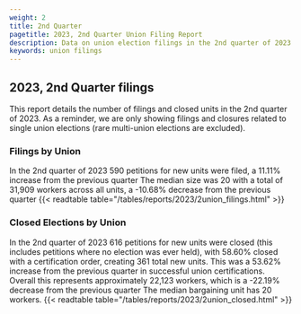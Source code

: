 ```yaml
---
weight: 2
title: 2nd Quarter
pagetitle: 2023, 2nd Quarter Union Filing Report
description: Data on union election filings in the 2nd quarter of 2023
keywords: union filings
---
```


## 2023, 2nd Quarter filings

This report details the number of filings and closed units in the 2nd quarter of 2023. As a reminder, we are only showing filings and closures related to single union elections (rare multi-union elections are excluded).

### Filings by Union
In the 2nd quarter of 2023 590 petitions for new units were filed, a 11.11% increase from the previous quarter The median size was 20 with a total of 31,909 workers across all units, a -10.68% decrease from the previous quarter
{{< readtable table="/tables/reports/2023/2union_filings.html" >}}

### Closed Elections by Union
In the 2nd quarter of 2023 616 petitions for new units were closed (this includes petitions where no election was ever held), with 58.60% closed with a certification order, creating 361 total new units. This was a 53.62% increase from the previous quarter in successful union certifications. Overall this represents approximately 22,123 workers, which is a -22.19% decrease from the previous quarter The median bargaining unit has 20 workers.
{{< readtable table="/tables/reports/2023/2union_closed.html" >}}
